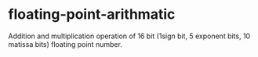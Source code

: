 # floating-point-arithmatic
Addition and multiplication operation of 16 bit (1sign bit, 5 exponent bits, 10 matissa bits) floating point number.
